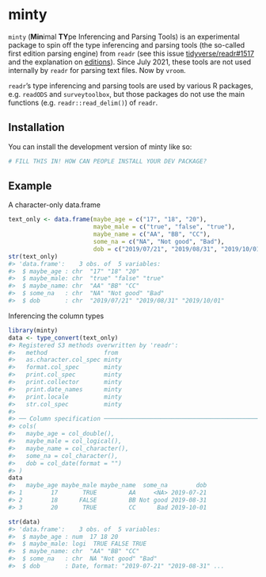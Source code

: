 
<!-- README.md is generated from README.Rmd. Please edit that file -->

# minty

<!-- badges: start -->

<!-- badges: end -->

`minty` (**Min**imal **TY**pe Inferencing and Parsing Tools) is an
experimental package to spin off the type inferencing and parsing tools
(the so-called first edition parsing engine) from `readr` (see this
issue
[tidyverse/readr\#1517](https://github.com/tidyverse/readr/issues/1517)
and the explanation on
[editions](https://github.com/tidyverse/readr?tab=readme-ov-file#editions)).
Since July 2021, these tools are not used internally by `readr` for
parsing text files. Now by `vroom`.

`readr`’s type inferencing and parsing tools are used by various R
packages, e.g. `readODS` and `surveytoolbox`, but those packages do not
use the main functions (e.g. `readr::read_delim()`) of `readr`.

## Installation

You can install the development version of minty like so:

``` r
# FILL THIS IN! HOW CAN PEOPLE INSTALL YOUR DEV PACKAGE?
```

## Example

A character-only data.frame

``` r
text_only <- data.frame(maybe_age = c("17", "18", "20"),
                        maybe_male = c("true", "false", "true"),
                        maybe_name = c("AA", "BB", "CC"),
                        some_na = c("NA", "Not good", "Bad"),
                        dob = c("2019/07/21", "2019/08/31", "2019/10/01"))
str(text_only)
#> 'data.frame':    3 obs. of  5 variables:
#>  $ maybe_age : chr  "17" "18" "20"
#>  $ maybe_male: chr  "true" "false" "true"
#>  $ maybe_name: chr  "AA" "BB" "CC"
#>  $ some_na   : chr  "NA" "Not good" "Bad"
#>  $ dob       : chr  "2019/07/21" "2019/08/31" "2019/10/01"
```

Inferencing the column types

``` r
library(minty)
data <- type_convert(text_only)
#> Registered S3 methods overwritten by 'readr':
#>   method                from 
#>   as.character.col_spec minty
#>   format.col_spec       minty
#>   print.col_spec        minty
#>   print.collector       minty
#>   print.date_names      minty
#>   print.locale          minty
#>   str.col_spec          minty
#> 
#> ── Column specification ────────────────────────────────────────────────────────
#> cols(
#>   maybe_age = col_double(),
#>   maybe_male = col_logical(),
#>   maybe_name = col_character(),
#>   some_na = col_character(),
#>   dob = col_date(format = "")
#> )
data
#>   maybe_age maybe_male maybe_name  some_na        dob
#> 1        17       TRUE         AA     <NA> 2019-07-21
#> 2        18      FALSE         BB Not good 2019-08-31
#> 3        20       TRUE         CC      Bad 2019-10-01
```

``` r
str(data)
#> 'data.frame':    3 obs. of  5 variables:
#>  $ maybe_age : num  17 18 20
#>  $ maybe_male: logi  TRUE FALSE TRUE
#>  $ maybe_name: chr  "AA" "BB" "CC"
#>  $ some_na   : chr  NA "Not good" "Bad"
#>  $ dob       : Date, format: "2019-07-21" "2019-08-31" ...
```
